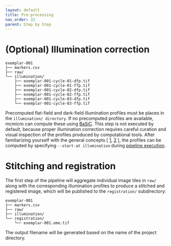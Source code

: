 ```yaml
---
layout: default
title: Pre-processing
nav_order: 32
parent: Step by Step
---
```


# (Optional) Illumination correction

```
exemplar-001
├── markers.csv
├── raw/
└── illumination/
    ├── exemplar-001-cycle-01-dfp.tif
    ├── exemplar-001-cycle-01-ffp.tif
    ├── exemplar-001-cycle-02-dfp.tif
    ├── exemplar-001-cycle-02-ffp.tif
    ├── exemplar-001-cycle-03-dfp.tif
    └── exemplar-001-cycle-03-ffp.tif
```

Precomputed flat-field and dark-field illumination profiles must be places in the `illumination/ directory`. If no precomputed profiles are available, mcmicro can compute these using [BaSiC](https://www.nature.com/articles/ncomms14836). This step is not executed by default, because proper illumination correction requires careful curation and visual inspection of the profiles produced by computational tools. After familiarizing yourself with the general concepts [ [1](https://emsis.eu/olh/HTML/topics_glossary_tem_shading_correction.html), [2](https://en.wikipedia.org/wiki/Flat-field_correction) ], the profiles can be computed by specifying `--start-at illumination` during [pipeline execution](running-mcmicro.html).

# Stitching and registration

The first step of the pipeline will aggregate individual image tiles in `raw/` along with the corresponding illumination profiles to produce a stitched and registered image, which will be published to the `registration/` subdirectory:

```
exemplar-001
├── markers.csv
├── raw/
├── illumination/
└── registration/
    └── exemplar-001.ome.tif
```

The output filename will be generated based on the name of the project directory.
